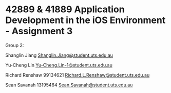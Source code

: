 #  42889 & 41889 Application Development in the iOS Environment​ - Assignment 3​

Group 2:​

Shanglin Jiang​
Shanglin.Jiang@student.uts.edu.au

Yu-Cheng Lin​
Yu-Cheng.Lin-1@student.uts.edu.au

Richard Renshaw​
99134621
Richard.L.Renshaw@student.uts.edu.au

Sean Savanah​
13195464
Sean.Savanah@student.uts.edu.au
